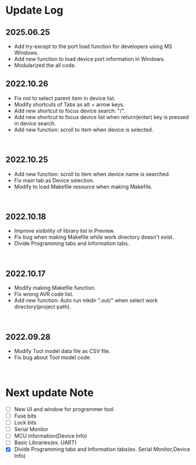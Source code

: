 # Update Log

## 2025.06.25

- Add try-except to the port load function for developers using MS Windows.
- Add new function to load device port information in Windows.
- Modularized the all code.

## 2022.10.26

- Fix not to select parent item in device list.
- Modify shortcuts of Tabs as alt + arrow keys.
- Add new shortcut to focus device search: "/".
- Add new shortcut to focus device list when return(enter) key is pressed in device search.
- Add new function: scroll to item when device is selected.

<br>

## 2022.10.25

- Add new function: scroll to item when device name is searched.
- Fix main tab as Device selection.
- Modify to load Makefile resource when making Makefile.

<br>

## 2022.10.18

- Improve visibility of library list in Preview.
- Fix bug when making Makefile while work directory doesn't exist.
- Divide Programming tabs and Information tabs.

<br>

## 2022.10.17

- Modify making Makefile function.
- Fix wrong AVR code list.
- Add new function: Auto run mkdir ".out/" when select work directory(project path).

<br>

## 2022.09.28

- Modify Tool model data file as CSV file.
- Fix bug about Tool model code.

<br>


# Next update Note

- [ ] New UI and window for programmer tool
- [ ] Fuse bits
- [ ] Lock bits
- [ ] Serial Monitor
- [ ] MCU information(Device Info)
- [ ] Basic Libraries(ex. UART)
- [x] Divide Programming tabs and Information tabs(ex. Serial Monitor,Device Info)
